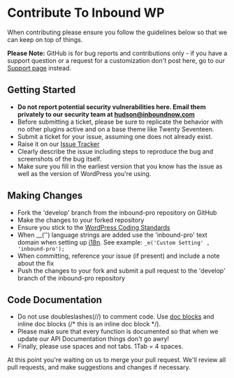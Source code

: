 # Contribute To Inbound WP

When contributing please ensure you follow the guidelines below so that we can keep on top of things.

__Please Note:__ GitHub is for bug reports and contributions only - if you have a support question or a request for a customization don't post here, go to our [Support page](https://support.inboundnow.com) instead.

## Getting Started

  * __Do not report potential security vulnerabilities here. Email them privately to our security team at [hudson@inboundnow.com](mailto:hudson@inboundnow.com)__
  * Before submitting a ticket, please be sure to replicate the behavior with no other plugins active and on a base theme like Twenty Seventeen.
  * Submit a ticket for your issue, assuming one does not already exist.
  * Raise it on our [Issue Tracker](https://github.com/inboundnow/inbound-pro/issues)
  * Clearly describe the issue including steps to reproduce the bug and screenshots of the bug itself.
  * Make sure you fill in the earliest version that you know has the issue as well as the version of WordPress you're using.

## Making Changes

* Fork the 'develop' branch from the inbound-pro repository on GitHub
* Make the changes to your forked repository
* Ensure you stick to the [WordPress Coding Standards](https://codex.wordpress.org/WordPress_Coding_Standards)
* When __('') language strings are added use the 'inbound-pro' text domain when setting up [i18n](https://codex.wordpress.org/I18n_for_WordPress_Developers). See example: `_e('Custom Setting' , 'inbound-pro');`
* When committing, reference your issue (if present) and include a note about the fix
* Push the changes to your fork and submit a pull request to the 'develop' branch of the inbound-pro repository

## Code Documentation

* Do not use doubleslashes(//) to comment code. Use [doc blocks](https://phpdoc.org/docs/latest/getting-started/your-first-set-of-documentation.html) and inline doc blocks (/* this is an inline doc block */).
* Please make sure that every function is documented so that when we update our API Documentation things don't go awry!
* Finally, please use spaces and not tabs. 1Tab = 4 spaces.

At this point you're waiting on us to merge your pull request. We'll review all pull requests, and make suggestions and changes if necessary.

